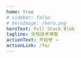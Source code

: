 ```yaml
---
home: true
# sidebar: false
# heroImage: /hero.png
heroText: Full Stack Blob
tagline: 全栈技术博客
actionText: 开始卷 →
actionLink: /fe/
---
```

